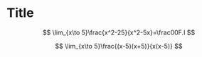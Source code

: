 # Title


$$
\lim_{x\to 5}\frac{x^2-25}{x^2-5x}=\frac00F.I
$$

$$
\lim_{x\to 5}\frac{(x-5)(x+5)}{x(x-5)}
$$
<!--stackedit_data:
eyJoaXN0b3J5IjpbLTQ2ODMxOTM2XX0=
-->